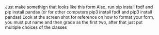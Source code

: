 Just make somethign that looks like this form
Also, run pip install fpdf and pip install pandas (or for other computers pip3 install fpdf and pip3 install pandas)
Look at the screen shot for reference on how to format your form, you must put name and then grade as the first two, after that just put multiple choices of the classes
